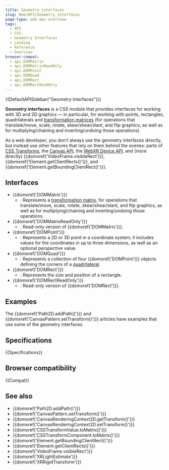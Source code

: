 ```yaml
---
title: Geometry interfaces
slug: Web/API/Geometry_interfaces
page-type: web-api-overview
tags:
  - API
  - CSS
  - Geometry Interfaces
  - Landing
  - Reference
  - Overview
browser-compat:
  - api.DOMMatrix
  - api.DOMMatrixReadOnly
  - api.DOMPoint
  - api.DOMQuad
  - api.DOMRect
  - api.DOMRectReadOnly
---
```

{{DefaultAPISidebar("Geometry Interfaces")}}

**Geometry interfaces** is a CSS module that provides interfaces for working with 3D and 2D graphics — in particular, for working with points, rectangles, quadrilaterals and [transformation matrices](/en-US/docs/Web/API/WebGL_API/Matrix_math_for_the_web#transformation_matrices) (for operations that translate/move, scale, rotate, skew/shear/slant, and flip graphics, as well as for multiplying/chaining and inverting/undoing those operations).

As a web developer, you don't always use the geometry interfaces directly, but instead use other features that rely on them behind the scenes: parts of [CSS Transforms](/en-US/docs/Web/CSS/CSS_Transforms), the [Canvas API](/en-US/docs/Web/API/Canvas_API), the [WebXR Device API](/en-US/docs/Web/API/WebXR_Device_API), and (more directly) {{domxref('VideoFrame.visibleRect')}}, {{domxref('Element.getClientRects()')}}, and {{domxref('Element.getBoundingClientRect()')}}.

## Interfaces

- {{domxref('DOMMatrix')}}
  - : Represents a [transformation matrix](/en-US/docs/Web/API/WebGL_API/Matrix_math_for_the_web#transformation_matrices), for operations that translate/move, scale, rotate, skew/shear/slant, and flip graphics, as well as for multiplying/chaining and inverting/undoing those operations.
- {{domxref('DOMMatrixReadOnly')}}
  - : Read-only version of {{domxref('DOMMatrix')}}.
- {{domxref('DOMPoint')}}
  - : Represents a 2D or 3D point in a coordinate system; it includes values for the coordinates in up to three dimensions, as well as an optional perspective value.
- {{domxref('DOMQuad')}}
  - : Represents a collection of four {{domxref('DOMPoint')}} objects defining the corners of a [quadrilateral](https://en.wikipedia.org/wiki/Quadrilateral).
- {{domxref('DOMRect')}}
  - : Represents the size and position of a rectangle.
- {{domxref('DOMRectReadOnly')}}
  - : Read-only version of {{domxref('DOMRect')}}.

## Examples

The {{domxref('Path2D.addPath()')}} and {{domxref('CanvasPattern.setTransform()')}} articles have examples that use some of the geometry interfaces.

## Specifications

{{Specifications}}

## Browser compatibility

{{Compat}}

## See also

- {{domxref('Path2D.addPath()')}}
- {{domxref('CanvasPattern.setTransform()')}}
- {{domxref('CanvasRenderingContext2D.getTransform()')}}
- {{domxref('CanvasRenderingContext2D.setTransform()')}}
- {{domxref('CSSTransformValue.toMatrix()')}}
- {{domxref('CSSTransformComponent.toMatrix()')}}
- {{domxref('Element.getBoundingClientRect()')}}
- {{domxref('Element.getClientRects()')}}
- {{domxref('VideoFrame.visibleRect')}}
- {{domxref('XRLightEstimate')}}
- {{domxref('XRRigidTransform')}}
